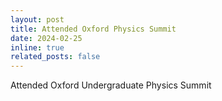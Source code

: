 ```yaml
---
layout: post
title: Attended Oxford Physics Summit
date: 2024-02-25
inline: true
related_posts: false
---
```


Attended Oxford Undergraduate Physics Summit